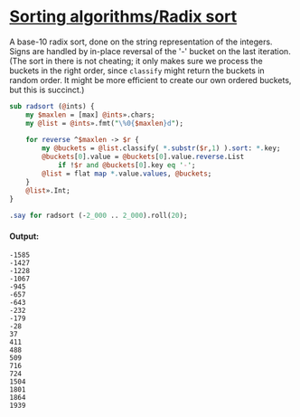 [1]: https://rosettacode.org/wiki/Sorting_algorithms/Radix_sort

# [Sorting algorithms/Radix sort][1]

A base-10 radix sort, done on the string representation of the integers. Signs are handled by in-place reversal of the '-' bucket on the last iteration. (The sort in there is not cheating; it only makes sure we process the buckets in the right order, since `classify` might return the buckets in random order. It might be more efficient to create our own ordered buckets, but this is succinct.)

```perl
sub radsort (@ints) {
    my $maxlen = [max] @ints».chars;
    my @list = @ints».fmt("\%0{$maxlen}d");
 
    for reverse ^$maxlen -> $r {
        my @buckets = @list.classify( *.substr($r,1) ).sort: *.key;
        @buckets[0].value = @buckets[0].value.reverse.List
            if !$r and @buckets[0].key eq '-';
        @list = flat map *.value.values, @buckets;
    }
    @list».Int;
}
 
.say for radsort (-2_000 .. 2_000).roll(20);
```

#### Output:
```
-1585
-1427
-1228
-1067
-945
-657
-643
-232
-179
-28
37
411
488
509
716
724
1504
1801
1864
1939
```
